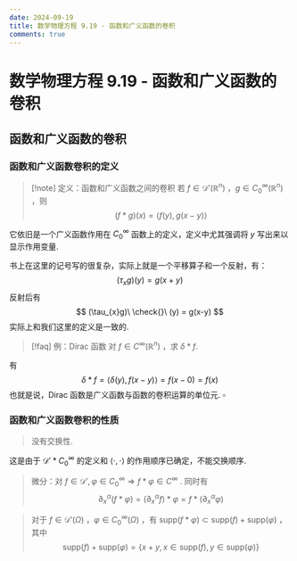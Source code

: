 ```yaml
---
date: 2024-09-19
title: 数学物理方程 9.19 - 函数和广义函数的卷积
comments: true
---
```


# 数学物理方程 9.19 - 函数和广义函数的卷积

## 函数和广义函数的卷积

### 函数和广义函数卷积的定义

>[!note] 定义：函数和广义函数之间的卷积
>若 $f\in \mathscr{D}'(\mathbb{R}^{n})$ ，$g\in C_{0}^{\infty}(\mathbb{R}^{n})$ ，则
>$$ (f*g)(x) = \left\langle f(y), g(x-y) \right\rangle $$

它依旧是一个广义函数作用在 $C_{0}^{\infty}$ 函数上的定义，定义中尤其强调将 $y$ 写出来以显示作用变量.

书上在这里的记号写的很复杂，实际上就是一个平移算子和一个反射，有：
$$
(\tau_{x}g)(y) = g(x+y)
$$
反射后有
$$
(\tau_{x}g)\ \check{}\ (y) = g(x-y)
$$
实际上和我们这里的定义是一致的.

>[!faq] 例：Dirac 函数
>对 $f\in C^{\infty}(\mathbb{R}^{n})$ ，求 $\delta * f$.

有
$$
\delta * f = \left\langle \delta(y), f(x-y) \right\rangle = f(x-0) = f(x)
$$
也就是说，Dirac 函数是广义函数与函数的卷积运算的单位元. $\square$

### 函数和广义函数卷积的性质

> 没有交换性.

这是由于 $\mathscr{D}'* C_{0}^{\infty}$ 的定义和 $\left\langle \cdot,\cdot \right\rangle$ 的作用顺序已确定，不能交换顺序.

> 微分：对 $f\in \mathscr{D}', \varphi\in C_{0}^{\infty} \Rightarrow f* \varphi \in C^{\infty}$ . 同时有
> $$ \partial_{x}^{\alpha}(f* \varphi) = (\partial_{x}^{\alpha}f)* \varphi = f * (\partial_{x}^{\alpha} \varphi) $$



>对于 $f\in \mathscr{D}'(\Omega)$ ，$\varphi\in C^{\infty}_{0}(\Omega)$ ，有 $\mathrm{supp}(f*\varphi) \subset \mathrm{supp}(f)+\mathrm{supp}(\varphi)$ ，其中
> $$ \mathrm{supp}(f) + \mathrm{supp}(\varphi) = \left\lbrace x+y, x\in \mathrm{supp}(f), y\in \mathrm{supp}(\varphi) \right\rbrace $$


